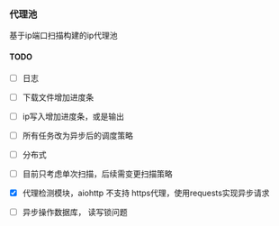 ### 代理池
基于ip端口扫描构建的ip代理池


#### TODO
- [ ] 日志 
- [ ] 下载文件增加进度条
- [ ] ip写入增加进度条，或是输出
- [ ] 所有任务改为异步后的调度策略
- [ ] 分布式
- [ ] 目前只考虑单次扫描，后续需变更扫描策略
- [x] 代理检测模块，aiohttp 不支持 https代理，使用requests实现异步请求
- [ ] 异步操作数据库， 读写锁问题





